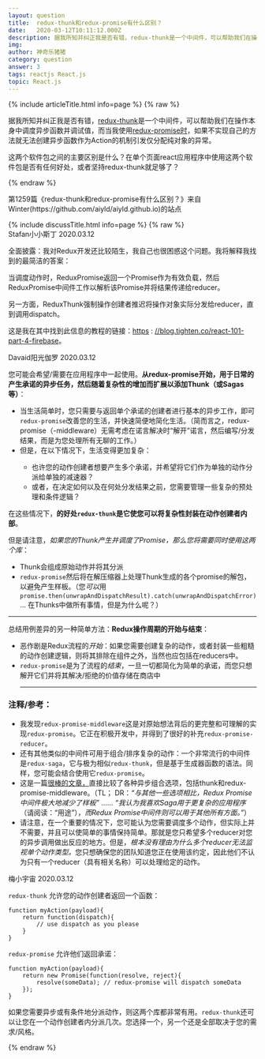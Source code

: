 ```yaml
---
layout: question
title:  redux-thunk和redux-promise有什么区别？
date:   2020-03-12T10:11:12.000Z
description: 据我所知并纠正我是否有错，redux-thunk是一个中间件，可以帮助我们在操作本身中调度异步函数并调试值，而当我使用redux-promise时，如果不...
img: 
author: 神奇乐猪猪
category: question
answer: 3
tags: reactjs React.js
topic: React.js
---
```

<div class="article-root">
  <div class="article">
    {% include articleTitle.html info=page %}
    {% raw %}
    <div class="article-content"><p><font style="vertical-align: inherit;"><font style="vertical-align: inherit;">据我所知并纠正我是否有错，</font></font><a href="https://github.com/gaearon/redux-thunk"><font style="vertical-align: inherit;"><font style="vertical-align: inherit;">redux-thunk</font></font></a><font style="vertical-align: inherit;"><font style="vertical-align: inherit;">是一个中间件，可以帮助我们在操作本身中调度异步函数并调试值，而当我使用</font></font><a href="https://github.com/acdlite/redux-promise"><font style="vertical-align: inherit;"><font style="vertical-align: inherit;">redux-promise时</font></font></a><font style="vertical-align: inherit;"><font style="vertical-align: inherit;">，如果不实现自己的方法就无法创建异步函数作为Action的机制引发仅分配纯对象的异常。</font></font></p>

<p><font style="vertical-align: inherit;"><font style="vertical-align: inherit;">这两个软件包之间的主要区别是什么？</font><font style="vertical-align: inherit;">在单个页面react应用程序中使用这两个软件包是否有任何好处，或者坚持redux-thunk就足够了？  </font></font></p></div>
    {% endraw %}
  </div>
  <p class="winter_mark">第1259篇《redux-thunk和redux-promise有什么区别？》来自Winter(https://github.com/aiyld/aiyld.github.io)的站点</p>
  <div class="discuss-wrapper">
    {% include discussTitle.html info=page %}
    {% raw %}
    <div class="discuss-list">
    <div class="discuss-item">
        <div class="discuss-parent">
          <div class="discuss-meta">
            <span class="discuss-user">Stafan小小斯丁</span>
            <span class="discuss-time">2020.03.12</span>
          </div>
          <div class="discuss-comment"><p><font style="vertical-align: inherit;"><font style="vertical-align: inherit;">全面披露：我对Redux开发还比较陌生，我自己也很困惑这个问题。</font><font style="vertical-align: inherit;">我将解释我找到的最简洁的答案：</font></font></p>

<p><font style="vertical-align: inherit;"><font style="vertical-align: inherit;">当调度动作时，ReduxPromise返回一个Promise作为有效负载，然后ReduxPromise中间件工作以解析该Promise并将结果传递给reducer。</font></font></p>

<p><font style="vertical-align: inherit;"><font style="vertical-align: inherit;">另一方面，ReduxThunk强制操作创建者推迟将操作对象实际分发给reducer，直到调用dispatch。</font></font></p>

<p><font style="vertical-align: inherit;"><font style="vertical-align: inherit;">这是我在其中找到此信息的教程的链接：</font></font><a href="https://blog.tighten.co/react-101-part-4-firebase" rel="noreferrer"><font style="vertical-align: inherit;"><font style="vertical-align: inherit;">https</font></font></a><font style="vertical-align: inherit;"><font style="vertical-align: inherit;"> : </font><a href="https://blog.tighten.co/react-101-part-4-firebase" rel="noreferrer"><font style="vertical-align: inherit;">//blog.tighten.co/react-101-part-4-firebase</font></a><font style="vertical-align: inherit;">。</font></font></p></div>
        </div></div><div class="discuss-item">
        <div class="discuss-parent">
          <div class="discuss-meta">
            <span class="discuss-user">Davaid阳光伽罗</span>
            <span class="discuss-time">2020.03.12</span>
          </div>
          <div class="discuss-comment"><p><font style="vertical-align: inherit;"><font style="vertical-align: inherit;">您可能会希望/需要在应用程序中一起使用。</font></font><strong><font style="vertical-align: inherit;"><font style="vertical-align: inherit;">从redux-promise开始，用于日常的产生承诺的异步任务，然后随着复杂性的增加而扩展以添加Thunk（或Sagas等）</font></font></strong><font style="vertical-align: inherit;"><font style="vertical-align: inherit;">：</font></font></p>

<ul>
<li><font style="vertical-align: inherit;"><font style="vertical-align: inherit;">当生活简单时，您只需要与返回单个承诺的创建者进行基本的异步工作，即可</font></font><code>redux-promise</code><font style="vertical-align: inherit;"><font style="vertical-align: inherit;">改善您的生活，并快速简便地简化生活。</font><font style="vertical-align: inherit;">（简而言之，redux-promise（-middleware）无需考虑在诺言解决时“解开”诺言，然后编写/分发结果，而是为您处理所有无聊的工作。）</font></font></li>
<li><font style="vertical-align: inherit;"><font style="vertical-align: inherit;">但是，在以下情况下，生活变得更加复杂： 

</font></font><ul>
<li><font style="vertical-align: inherit;"><font style="vertical-align: inherit;">也许您的动作创建者想要产生多个承诺，并希望将它们作为单独的动作分派给单独的减速器？</font></font></li>
<li><font style="vertical-align: inherit;"><font style="vertical-align: inherit;">或者，在决定如何以及在何处分发结果之前，您需要管理一些复杂的预处理和条件逻辑？ </font></font></li>
</ul></li>
</ul>

<p><font style="vertical-align: inherit;"><font style="vertical-align: inherit;">在这些情况下，</font></font><strong><font style="vertical-align: inherit;"><font style="vertical-align: inherit;">的好处</font></font><code>redux-thunk</code><font style="vertical-align: inherit;"><font style="vertical-align: inherit;">是它使您可以将复杂性封装在动作创建者内部</font></font></strong><font style="vertical-align: inherit;"><font style="vertical-align: inherit;">。</font></font></p>

<p><font style="vertical-align: inherit;"><font style="vertical-align: inherit;">但是请注意，</font></font><em><font style="vertical-align: inherit;"><font style="vertical-align: inherit;">如果您的Thunk产生并调度了Promise，那么您将需要同时使用这两个库</font></font></em><font style="vertical-align: inherit;"><font style="vertical-align: inherit;">：</font></font></p>

<ul>
<li><font style="vertical-align: inherit;"><font style="vertical-align: inherit;">Thunk会组成原始动作并将其分派 </font></font></li>
<li><code>redux-promise</code><font style="vertical-align: inherit;"><font style="vertical-align: inherit;">然后将在解压缩器上处理Thunk生成的各个promise的解包，以避免产生样板。</font><font style="vertical-align: inherit;">（您</font></font><em><font style="vertical-align: inherit;"><font style="vertical-align: inherit;">可以</font></font></em><font style="vertical-align: inherit;"><font style="vertical-align: inherit;">用</font></font><code>promise.then(unwrapAndDispatchResult).catch(unwrapAndDispatchError)</code><font style="vertical-align: inherit;"><font style="vertical-align: inherit;">... </font><font style="vertical-align: inherit;">在Thunks中做所有事情，</font><font style="vertical-align: inherit;">但是为什么呢？）</font></font></li>
</ul>

<hr>

<p><font style="vertical-align: inherit;"><font style="vertical-align: inherit;">总结用例差异的另一种简单方法：</font></font><strong><font style="vertical-align: inherit;"><font style="vertical-align: inherit;">Redux操作周期的开始与结束</font></font></strong><font style="vertical-align: inherit;"><font style="vertical-align: inherit;">：</font></font></p>

<ul>
<li><font style="vertical-align: inherit;"><font style="vertical-align: inherit;">恶作剧是</font><font style="vertical-align: inherit;">Redux流程</font><font style="vertical-align: inherit;">的</font></font><em><font style="vertical-align: inherit;"><font style="vertical-align: inherit;">开始</font></font></em><font style="vertical-align: inherit;"><font style="vertical-align: inherit;">：如果您需要创建复杂的动作，或者封装一些粗糙的动作创建逻辑，则将其排除在组件之外，当然也应包括在reducers中。</font></font></li>
<li><code>redux-promise</code><font style="vertical-align: inherit;"><font style="vertical-align: inherit;">是为了</font><font style="vertical-align: inherit;">流程</font><font style="vertical-align: inherit;">的</font></font><em><font style="vertical-align: inherit;"><font style="vertical-align: inherit;">结束</font></font></em><font style="vertical-align: inherit;"><font style="vertical-align: inherit;">，一旦一切都简化为简单的承诺，而您只想解开它们并将其解决/拒绝的价值存储在商店中

</font></font><hr></li>
</ul>

<h3><font style="vertical-align: inherit;"><font style="vertical-align: inherit;">注释/参考：</font></font></h3>

<ul>
<li><font style="vertical-align: inherit;"><font style="vertical-align: inherit;">我发现</font></font><code>redux-promise-middleware</code><font style="vertical-align: inherit;"><font style="vertical-align: inherit;">这是对原始想法背后的更完整和可理解的实现</font></font><code>redux-promise</code><font style="vertical-align: inherit;"><font style="vertical-align: inherit;">。</font><font style="vertical-align: inherit;">它正在积极开发中，并得到了很好的补充</font></font><code>redux-promise-reducer</code><font style="vertical-align: inherit;"><font style="vertical-align: inherit;">。</font></font></li>
<li><font style="vertical-align: inherit;"><font style="vertical-align: inherit;">还有其他类似的中间件可用于组合/排序复杂的动作：一个非常流行的中间件是</font></font><code>redux-saga</code><font style="vertical-align: inherit;"><font style="vertical-align: inherit;">，它与极为相似</font></font><code>redux-thunk</code><font style="vertical-align: inherit;"><font style="vertical-align: inherit;">，但是基于生成器函数的语法。</font><font style="vertical-align: inherit;">同样，您可能会结合使用它</font></font><code>redux-promise</code><font style="vertical-align: inherit;"><font style="vertical-align: inherit;">。</font></font></li>
<li><font style="vertical-align: inherit;"><font style="vertical-align: inherit;">这是一篇</font></font><a href="https://medium.com/react-native-training/redux-4-ways-95a130da0cdc#.plivi8f61" rel="noreferrer"><font style="vertical-align: inherit;"><font style="vertical-align: inherit;">很棒的文章，</font></font></a><font style="vertical-align: inherit;"><font style="vertical-align: inherit;">直接比较了各种异步组合选项，包括thunk和redux-promise-middleware。</font><font style="vertical-align: inherit;">（TL； DR：</font></font><em><font style="vertical-align: inherit;"><font style="vertical-align: inherit;">“与其他一些选项相比，Redux Promise中间件极大地减少了样板”</font></font></em><font style="vertical-align: inherit;"><font style="vertical-align: inherit;"> …… </font></font><em><font style="vertical-align: inherit;"><font style="vertical-align: inherit;">“我认为我喜欢Saga用于更复杂的应用程序</font></font></em><font style="vertical-align: inherit;"><font style="vertical-align: inherit;">（请阅读：“用途”），</font></font><em><font style="vertical-align: inherit;"><font style="vertical-align: inherit;">而Redux Promise中间件则可以用于其他所有方面。”</font></font></em><font style="vertical-align: inherit;"><font style="vertical-align: inherit;">）</font></font></li>
<li><font style="vertical-align: inherit;"><font style="vertical-align: inherit;">请注意，在一个重要的情况下，您可能认为您需要调度多个动作，但实际上并不需要，并且可以使简单的事情保持简单。</font><font style="vertical-align: inherit;">那就是您只希望多个reducer对您的异步调用做出反应的地方。</font><font style="vertical-align: inherit;">但是，</font></font><em><font style="vertical-align: inherit;"><font style="vertical-align: inherit;">根本没有理由为什么多个reducer无法监视单个动作类型。</font></font></em><font style="vertical-align: inherit;"><font style="vertical-align: inherit;">您只想确保您的团队知道您正在使用该约定，因此他们不认为只有一个reducer（具有相关名称）可以处理给定的动作。</font></font></li>
</ul></div>
        </div></div><div class="discuss-item">
        <div class="discuss-parent">
          <div class="discuss-meta">
            <span class="discuss-user">梅小宇宙</span>
            <span class="discuss-time">2020.03.12</span>
          </div>
          <div class="discuss-comment"><p><code>redux-thunk</code><font style="vertical-align: inherit;"><font style="vertical-align: inherit;"> 允许您的动作创建者返回一个函数： </font></font></p>

<pre><code>function myAction(payload){<font></font>
    return function(dispatch){<font></font>
        // use dispatch as you please<font></font>
    }<font></font>
}<font></font>
</code></pre>

<p><code>redux-promise</code><font style="vertical-align: inherit;"><font style="vertical-align: inherit;"> 允许他们返回承诺：</font></font></p>

<pre><code>function myAction(payload){<font></font>
    return new Promise(function(resolve, reject){<font></font>
        resolve(someData); // redux-promise will dispatch someData<font></font>
    });<font></font>
}<font></font>
</code></pre>

<p><font style="vertical-align: inherit;"><font style="vertical-align: inherit;">如果您需要异步或有条件地分派动作，则这两个库都非常有用。</font></font><code>redux-thunk</code><font style="vertical-align: inherit;"><font style="vertical-align: inherit;">还可以让您在一个动作创建者内分派几次。</font><font style="vertical-align: inherit;">您选择一个，另一个还是全部取决于您的需求/风格。</font></font></p></div>
        </div></div>
    </div>
    {% endraw %}
  </div>
<div>
